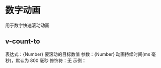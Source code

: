 # 数字动画

用于数字快速滚动动画

## v-count-to

表达式：{Number} 要滚动的目标数值
参数：{Number} 动画持续时间(ms 毫秒)，默认为 800 毫秒
修饰符：无
示例：

<template>
  <div>
    <div v-count-to="723172" />
    <div v-count-to="-120324" />
    <div v-count-to:500="2658" />
  </div>
</template>

